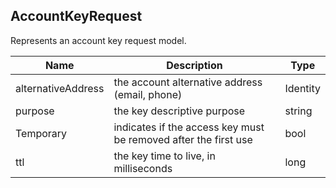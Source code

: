 ## AccountKeyRequest

Represents an account key request model.

| Name                     | Description                                                     | Type                       |
|--------------------------|-----------------------------------------------------------------|----------------------------|
| alternativeAddress       | the account alternative address (email, phone)                  | Identity                   |
| purpose                  | the key descriptive purpose                                     | string                     |
| Temporary                | indicates if the access key must be removed after the first use | bool                       |
| ttl                      | the key time to live, in milliseconds                           | long                       |